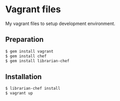 # Vagrant files

My vagrant files to setup development environment.

## Preparation

~~~ sh
$ gem install vagrant
$ gem install chef
$ gem install librarian-chef
~~~

## Installation

~~~ sh
$ librarian-chef install
$ vagrant up
~~~
